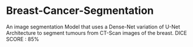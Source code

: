 # Breast-Cancer-Segmentation
An image segmentation Model that uses a Dense-Net variation of U-Net Architecture to segment tumours from CT-Scan images of the breast. DICE SCORE : 85%
